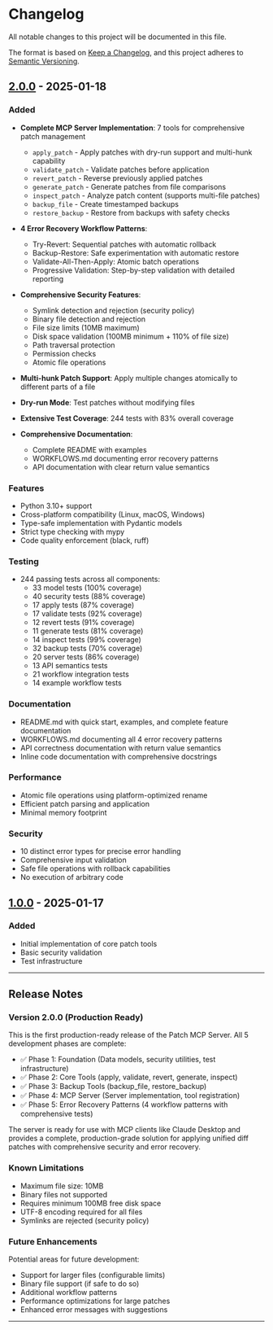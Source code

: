 # Changelog

All notable changes to this project will be documented in this file.

The format is based on [Keep a Changelog](https://keepachangelog.com/en/1.0.0/),
and this project adheres to [Semantic Versioning](https://semver.org/spec/v2.0.0.html).

## [2.0.0] - 2025-01-18

### Added
- **Complete MCP Server Implementation**: 7 tools for comprehensive patch management
  - `apply_patch` - Apply patches with dry-run support and multi-hunk capability
  - `validate_patch` - Validate patches before application
  - `revert_patch` - Reverse previously applied patches
  - `generate_patch` - Generate patches from file comparisons
  - `inspect_patch` - Analyze patch content (supports multi-file patches)
  - `backup_file` - Create timestamped backups
  - `restore_backup` - Restore from backups with safety checks

- **4 Error Recovery Workflow Patterns**:
  - Try-Revert: Sequential patches with automatic rollback
  - Backup-Restore: Safe experimentation with automatic restore
  - Validate-All-Then-Apply: Atomic batch operations
  - Progressive Validation: Step-by-step validation with detailed reporting

- **Comprehensive Security Features**:
  - Symlink detection and rejection (security policy)
  - Binary file detection and rejection
  - File size limits (10MB maximum)
  - Disk space validation (100MB minimum + 110% of file size)
  - Path traversal protection
  - Permission checks
  - Atomic file operations

- **Multi-hunk Patch Support**: Apply multiple changes atomically to different parts of a file
- **Dry-run Mode**: Test patches without modifying files
- **Extensive Test Coverage**: 244 tests with 83% overall coverage
- **Comprehensive Documentation**:
  - Complete README with examples
  - WORKFLOWS.md documenting error recovery patterns
  - API documentation with clear return value semantics

### Features
- Python 3.10+ support
- Cross-platform compatibility (Linux, macOS, Windows)
- Type-safe implementation with Pydantic models
- Strict type checking with mypy
- Code quality enforcement (black, ruff)

### Testing
- 244 passing tests across all components:
  - 33 model tests (100% coverage)
  - 40 security tests (88% coverage)
  - 17 apply tests (87% coverage)
  - 17 validate tests (92% coverage)
  - 12 revert tests (91% coverage)
  - 11 generate tests (81% coverage)
  - 14 inspect tests (99% coverage)
  - 32 backup tests (70% coverage)
  - 20 server tests (86% coverage)
  - 13 API semantics tests
  - 21 workflow integration tests
  - 14 example workflow tests

### Documentation
- README.md with quick start, examples, and complete feature documentation
- WORKFLOWS.md documenting all 4 error recovery patterns
- API correctness documentation with return value semantics
- Inline code documentation with comprehensive docstrings

### Performance
- Atomic file operations using platform-optimized rename
- Efficient patch parsing and application
- Minimal memory footprint

### Security
- 10 distinct error types for precise error handling
- Comprehensive input validation
- Safe file operations with rollback capabilities
- No execution of arbitrary code

## [1.0.0] - 2025-01-17

### Added
- Initial implementation of core patch tools
- Basic security validation
- Test infrastructure

---

## Release Notes

### Version 2.0.0 (Production Ready)

This is the first production-ready release of the Patch MCP Server. All 5 development phases are complete:

- ✅ Phase 1: Foundation (Data models, security utilities, test infrastructure)
- ✅ Phase 2: Core Tools (apply, validate, revert, generate, inspect)
- ✅ Phase 3: Backup Tools (backup_file, restore_backup)
- ✅ Phase 4: MCP Server (Server implementation, tool registration)
- ✅ Phase 5: Error Recovery Patterns (4 workflow patterns with comprehensive tests)

The server is ready for use with MCP clients like Claude Desktop and provides a complete, production-grade solution for applying unified diff patches with comprehensive security and error recovery.

### Known Limitations

- Maximum file size: 10MB
- Binary files not supported
- Requires minimum 100MB free disk space
- UTF-8 encoding required for all files
- Symlinks are rejected (security policy)

### Future Enhancements

Potential areas for future development:
- Support for larger files (configurable limits)
- Binary file support (if safe to do so)
- Additional workflow patterns
- Performance optimizations for large patches
- Enhanced error messages with suggestions

---

[2.0.0]: https://github.com/shenning00/patch_mcp/releases/tag/v2.0.0
[1.0.0]: https://github.com/shenning00/patch_mcp/releases/tag/v1.0.0
